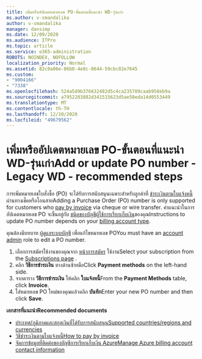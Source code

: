 ```yaml
---
title: เพิ่มหรืออัปเดตหมายเลข PO-ขั้นตอนที่แนะนำ WD-รุ่นเก่า
ms.author: v-smandalika
author: v-smandalika
manager: dansimp
ms.date: 12/09/2020
ms.audience: ITPro
ms.topic: article
ms.service: o365-administration
ROBOTS: NOINDEX, NOFOLLOW
localization_priority: Normal
ms.assetid: 82c0a06e-86b0-4e8c-8644-59cbc02e7645
ms.custom:
- "9004166"
- "7338"
ms.openlocfilehash: 524a5d9b376632482d5c4ca235789caab958eb9a
ms.sourcegitcommit: a7952283882d341515623d5ae58eda14d0553449
ms.translationtype: MT
ms.contentlocale: th-TH
ms.lasthandoff: 12/10/2020
ms.locfileid: "49679562"
---
```

# <a name="add-or-update-po-number---legacy-wd---recommended-steps"></a><span data-ttu-id="93883-102">เพิ่มหรืออัปเดตหมายเลข PO-ขั้นตอนที่แนะนำ WD-รุ่นเก่า</span><span class="sxs-lookup"><span data-stu-id="93883-102">Add or update PO number - Legacy WD - recommended steps</span></span>

<span data-ttu-id="93883-103">การเพิ่มหมายเลขใบสั่งซื้อ (PO) จะได้รับการสนับสนุนเฉพาะสำหรับลูกค้าที่ [ชำระเงินตามใบแจ้งหนี้](https://docs.microsoft.com/azure/cost-management-billing/manage/pay-by-invoice) ผ่านทางเช็คหรือโอนสาย</span><span class="sxs-lookup"><span data-stu-id="93883-103">Adding a Purchase Order (PO) number is only supported for customers who [pay by invoice](https://docs.microsoft.com/azure/cost-management-billing/manage/pay-by-invoice) via cheque or wire transfer.</span></span> <span data-ttu-id="93883-104">คำแนะนำในการอัปเดตหมายเลข PO จะขึ้นอยู่กับ [ชนิดของบัญชีผู้ใช้การเรียกเก็บเงิน](https://docs.microsoft.com/azure/cost-management-billing/manage/view-all-accounts)ของคุณ</span><span class="sxs-lookup"><span data-stu-id="93883-104">Instructions to update PO number depends on your [billing account type](https://docs.microsoft.com/azure/cost-management-billing/manage/view-all-accounts).</span></span>

<span data-ttu-id="93883-105">คุณต้องมีบทบาท [ผู้ดูแลระบบบัญชี](https://docs.microsoft.com/azure/role-based-access-control/rbac-and-directory-admin-roles) เพื่อแก้ไขหมายเลข PO</span><span class="sxs-lookup"><span data-stu-id="93883-105">You must have an [account admin](https://docs.microsoft.com/azure/role-based-access-control/rbac-and-directory-admin-roles) role to edit a PO number.</span></span>

1. <span data-ttu-id="93883-106">เลือกการสมัครใช้งานของคุณจาก [หน้าการสมัคร](https://ms.portal.azure.com/#blade/Microsoft_Azure_Billing/SubscriptionsBlade) ใช้งาน</span><span class="sxs-lookup"><span data-stu-id="93883-106">Select your subscription from the [Subscriptions page](https://ms.portal.azure.com/#blade/Microsoft_Azure_Billing/SubscriptionsBlade) .</span></span>
2. <span data-ttu-id="93883-107">คลิก **วิธีการชำระเงิน** ทางด้านซ้ายมือ</span><span class="sxs-lookup"><span data-stu-id="93883-107">Click **Payment methods** on the left-hand side.</span></span>
3. <span data-ttu-id="93883-108">จากตาราง **วิธีการชำระเงิน** ให้คลิก **ใบแจ้งหนี้**</span><span class="sxs-lookup"><span data-stu-id="93883-108">From the **Payment Methods** table, click **Invoice**.</span></span> 
4. <span data-ttu-id="93883-109">ใส่หมายเลข PO ใหม่ของคุณแล้วคลิก **บันทึก**</span><span class="sxs-lookup"><span data-stu-id="93883-109">Enter your new PO number and then click **Save**.</span></span>

<span data-ttu-id="93883-110">**เอกสารที่แนะนำ**</span><span class="sxs-lookup"><span data-stu-id="93883-110">**Recommended documents**</span></span>

- [<span data-ttu-id="93883-111">ประเทศ/ภูมิภาคและสกุลเงินที่ได้รับการสนับสนุน</span><span class="sxs-lookup"><span data-stu-id="93883-111">Supported countries/regions and currencies</span></span>](https://azure.microsoft.com/en-us/pricing/faq/) 
- [<span data-ttu-id="93883-112">วิธีชำระเงินตามใบแจ้งหนี้</span><span class="sxs-lookup"><span data-stu-id="93883-112">How to pay by invoice</span></span>](https://docs.microsoft.com/azure/cost-management-billing/manage/pay-by-invoice) 
- [<span data-ttu-id="93883-113">จัดการข้อมูลที่ติดต่อของบัญชีการเรียกเก็บเงิน Azure</span><span class="sxs-lookup"><span data-stu-id="93883-113">Manage Azure billing account contact information</span></span>](https://docs.microsoft.com/azure/cost-management-billing/manage/change-azure-account-profile)



